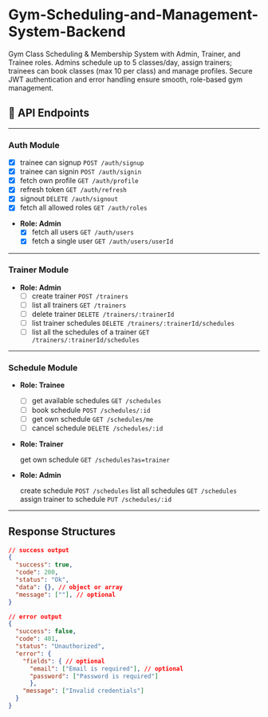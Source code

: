 # Gym-Scheduling-and-Management-System-Backend

Gym Class Scheduling &amp; Membership System with Admin, Trainer, and Trainee roles. Admins schedule up to 5 classes/day, assign trainers; trainees can book classes (max 10 per class) and manage profiles. Secure JWT authentication and error handling ensure smooth, role-based gym management.

## 📡 API Endpoints

---

### Auth Module

- [x] trainee can signup `POST /auth/signup`
- [x] trainee can signin `POST /auth/signin`
- [x] fetch own profile `GET /auth/profile`
- [x] refresh token `GET /auth/refresh`
- [x] signout `DELETE /auth/signout`
- [x] fetch all allowed roles `GET /auth/roles`

- **Role: Admin**
  - [x] fetch all users `GET /auth/users`
  - [x] fetch a single user `GET /auth/users/userId`

---

### Trainer Module

- **Role: Admin**
  - [ ] create trainer `POST /trainers`
  - [ ] list all trainers `GET /trainers`
  - [ ] delete trainer `DELETE /trainers/:trainerId`
  - [ ] list trainer schedules `DELETE /trainers/:trainerId/schedules`
  - [ ] list all the schedules of a trainer `GET /trainers/:trainerId/schedules`

---

### Schedule Module

- **Role: Trainee**

  - [ ] get available schedules `GET /schedules`
  - [ ] book schedule `POST /schedules/:id`
  - [ ] get own schedule `GET /schedules/me`
  - [ ] cancel schedule `DELETE /schedules/:id`

- **Role: Trainer**

  get own schedule `GET /schedules?as=trainer`

- **Role: Admin**

  create schedule `POST /schedules`
  list all schedules `GET /schedules`
  assign trainer to schedule `PUT /schedules/:id`

---

## Response Structures

```json
// success output
{
  "success": true,
  "code": 200,
  "status": "Ok",
  "data": {}, // object or array
  "message": [""], // optional
}

// error output
{
  "success": false,
  "code": 401,
  "status": "Unauthorized",
  "error": {
    "fields": { // optional
      "email": ["Email is required"], // optional
      "password": ["Password is required"]
      },
    "message": ["Invalid credentials"]
  }
}
```
